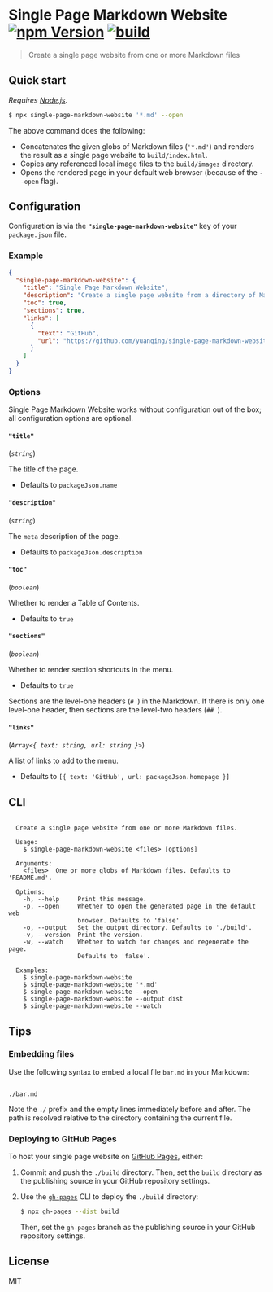 # Single Page Markdown Website [![npm Version](https://img.shields.io/npm/v/single-page-markdown-website?cacheSeconds=1800)](https://www.npmjs.com/package/single-page-markdown-website) [![build](https://github.com/yuanqing/single-page-markdown-website/workflows/build/badge.svg)](https://github.com/yuanqing/single-page-markdown-website/actions?query=workflow%3Abuild)

> Create a single page website from one or more Markdown files

## Quick start

*Requires [Node.js](https://nodejs.org).*

```sh
$ npx single-page-markdown-website '*.md' --open
```

The above command does the following:

- Concatenates the given globs of Markdown files (`'*.md'`) and renders the result as a single page website to `build/index.html`.
- Copies any referenced local image files to the `build/images` directory.
- Opens the rendered page in your default web browser (because of the `--open` flag).

## Configuration

Configuration is via the **`"single-page-markdown-website"`** key of your `package.json` file.

### Example

```json
{
  "single-page-markdown-website": {
    "title": "Single Page Markdown Website",
    "description": "Create a single page website from a directory of Markdown files",
    "toc": true,
    "sections": true,
    "links": [
      {
        "text": "GitHub",
        "url": "https://github.com/yuanqing/single-page-markdown-website"
      }
    ]
  }
}
```

### Options

Single Page Markdown Website works without configuration out of the box; all configuration options are optional.

#### `"title"`

(*`string`*)

The title of the page.

- Defaults to `packageJson.name`

#### `"description"`

(*`string`*)

The `meta` description of the page.

- Defaults to `packageJson.description`

#### `"toc"`

(*`boolean`*)

Whether to render a Table of Contents.

- Defaults to `true`

#### `"sections"`

(*`boolean`*)

Whether to render section shortcuts in the menu.

- Defaults to `true`

Sections are the level-one headers (`# `) in the Markdown. If there is only one level-one header, then sections are the level-two headers (`## `).

#### `"links"`

(*`Array<{ text: string, url: string }>`*)

A list of links to add to the menu.

- Defaults to `[{ text: 'GitHub', url: packageJson.homepage }]`

## CLI

<!-- ``` markdown-interpolate: ts-node --project packages/single-page-markdown-website/tsconfig.json packages/single-page-markdown-website/src/cli.ts --help -->
```

  Create a single page website from one or more Markdown files.

  Usage:
    $ single-page-markdown-website <files> [options]

  Arguments:
    <files>  One or more globs of Markdown files. Defaults to 'README.md'.

  Options:
    -h, --help     Print this message.
    -p, --open     Whether to open the generated page in the default web
                   browser. Defaults to 'false'.
    -o, --output   Set the output directory. Defaults to './build'.
    -v, --version  Print the version.
    -w, --watch    Whether to watch for changes and regenerate the page.
                   Defaults to 'false'.

  Examples:
    $ single-page-markdown-website
    $ single-page-markdown-website '*.md'
    $ single-page-markdown-website --open
    $ single-page-markdown-website --output dist
    $ single-page-markdown-website --watch

```
<!-- ``` end -->

## Tips

### Embedding files

Use the following syntax to embed a local file `bar.md` in your Markdown:

```

./bar.md

```

Note the `./` prefix and the empty lines immediately before and after. The path is resolved relative to the directory containing the current file.

### Deploying to GitHub Pages

To host your single page website on [GitHub Pages](https://docs.github.com/en/free-pro-team@latest/github/working-with-github-pages/configuring-a-publishing-source-for-your-github-pages-site), either:

1. Commit and push the `./build` directory. Then, set the `build` directory as the publishing source in your GitHub repository settings.

2. Use the [`gh-pages`](https://github.com/tschaub/gh-pages) CLI to deploy the `./build` directory:

    ```sh
    $ npx gh-pages --dist build
    ```

    Then, set the `gh-pages` branch as the publishing source in your GitHub repository settings.

## License

MIT
